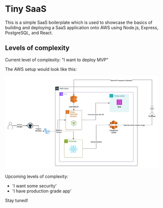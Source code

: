 # Tiny SaaS

This is a simple SaaS boilerplate which is used to showcase the basics of building and deploying a SaaS application onto AWS using Node.js, Express, PostgreSQL, and React.

## Levels of complexity

Current level of complexity: "I want to deploy MVP"

The AWS setup would look like this:

![AWS Infrastrucutre for 'I want to deploy MVP'](/resources/infra-1.jpg)

Upcoming levels of complexity:

- 'I want some security'
- 'I have production grade app'

Stay tuned!